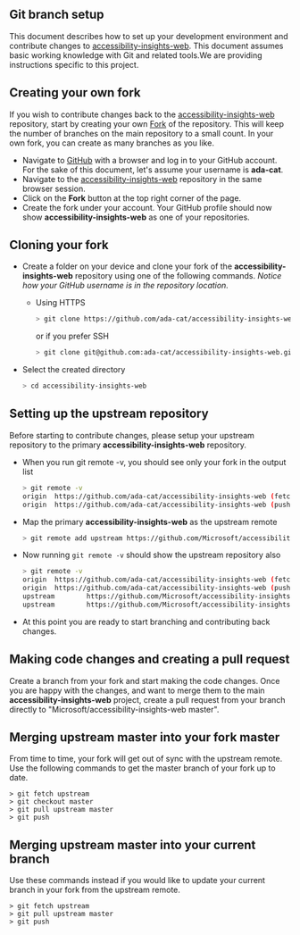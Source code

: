 <!--
Copyright (c) Microsoft Corporation. All rights reserved.
Licensed under the MIT License.
-->

## Git branch setup

This document describes how to set up your development environment and contribute changes to
[accessibility-insights-web](https://github.com/Microsoft/accessibility-insights-web). This document assumes basic working knowledge
with Git and related tools.We are providing instructions specific to this project.

## Creating your own fork

If you wish to contribute changes back to the [accessibility-insights-web](https://github.com/Microsoft/accessibility-insights-web)
repository, start by creating your own [Fork](https://help.github.com/en/articles/fork-a-repo) of the repository. This will keep the
number of branches on the main repository to a small
count. In your own fork, you can create as many branches as you like.

-   Navigate to [GitHub](https://github.com/) with a browser and log in to your GitHub account. For the sake of this document, let's assume your username is **ada-cat**.
-   Navigate to the [accessibility-insights-web](https://github.com/Microsoft/accessibility-insights-web) repository in the same browser session.
-   Click on the **Fork** button at the top right corner of the page.
-   Create the fork under your account. Your GitHub profile should now show **accessibility-insights-web** as one of your repositories.

## Cloning your fork

-   Create a folder on your device and clone your fork of the **accessibility-insights-web** repository using one of the following commands. _Notice how your GitHub username is in the repository location._

    -   Using HTTPS
        ```bash
        > git clone https://github.com/ada-cat/accessibility-insights-web.git
        ```
        or if you prefer SSH
        ```bash
        > git clone git@github.com:ada-cat/accessibility-insights-web.git
        ```

-   Select the created directory
    ```bash
    > cd accessibility-insights-web
    ```

## Setting up the upstream repository

Before starting to contribute changes, please setup your upstream repository to the
primary **accessibility-insights-web** repository.

-   When you run git remote -v, you should see only your fork in the output list

    ```bash
    > git remote -v
    origin  https://github.com/ada-cat/accessibility-insights-web (fetch)
    origin  https://github.com/ada-cat/accessibility-insights-web (push)
    ```

-   Map the primary **accessibility-insights-web** as the upstream remote

    ```bash
    > git remote add upstream https://github.com/Microsoft/accessibility-insights-web
    ```

-   Now running `git remote -v` should show the upstream repository also

    ```bash
    > git remote -v
    origin  https://github.com/ada-cat/accessibility-insights-web (fetch)
    origin  https://github.com/ada-cat/accessibility-insights-web (push)
    upstream        https://github.com/Microsoft/accessibility-insights-web (fetch)
    upstream        https://github.com/Microsoft/accessibility-insights-web (push)
    ```

-   At this point you are ready to start branching and contributing back changes.

## Making code changes and creating a pull request

Create a branch from your fork and start making the code changes. Once you are happy with the changes, and want to merge them to the main **accessibility-insights-web** project, create a pull request from your branch directly to "Microsoft/accessibility-insights-web master".

## Merging upstream master into your fork master

From time to time, your fork will get out of sync with the upstream remote. Use the following commands to get the master branch of your fork up to date.

```
> git fetch upstream
> git checkout master
> git pull upstream master
> git push
```

## Merging upstream master into your current branch

Use these commands instead if you would like to update your current branch in your fork from the upstream remote.

```
> git fetch upstream
> git pull upstream master
> git push
```
